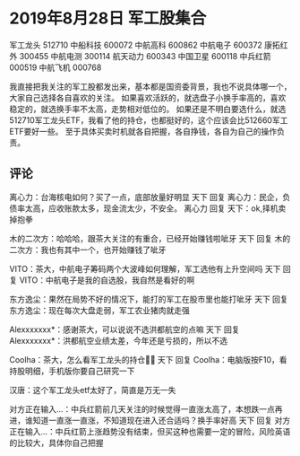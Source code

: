 # 2019年8月28日 军工股集合
[url]: (https://t.zsxq.com/iAAeu76)

军工龙头 512710
中船科技 600072
中航高科 600862
中航电子 600372
康拓红外 300455
中航电测 300114
航天动力 600343
中国卫星 600118
中兵红箭 000519
中航飞机 000768

我直接把我关注的军工股都发出来，基本都是国资委背景，我也不说具体哪一个，大家自己选择各自喜欢的关注。
如果喜欢活跃的，就选盘子小换手率高的，喜欢稳定的，就选换手率不太高，走势相对低位的。
如果还是不明白要选什么，就选512710军工龙头ETF，我看了他的持仓，也都挺好的，这个应该会比512660军工ETF要好一些。
至于具体买卖时机就各自把握，各自挣钱，各自为自己的操作负责。

## 评论
离心力：台海核电如何？买了一点，底部放量好明显
天下 回复 离心力：民企，负债率太高，应收账款太多，现金流太少，不安全。
离心力 回复 天下：ok,择机卖掉抱拳

木的二次方：哈哈哈，跟茶大关注的有重合，已经开始赚钱啦呲牙
天下 回复 木的二次方：我也有其中一个，也开始赚钱了呲牙

VITO：茶大，中航电子筹码两个大波峰如何理解，军工选他有上升空间吗
天下 回复 VITO：中航电子是我的自选股，我自然是看好的啊

东方逸尘：果然在局势不好的情况下，能打的军工在股市里也能打呲牙
天下 回复 东方逸尘：现在每次大盘走弱，军工农业猪肉就走强

Alexxxxxxx*：感谢茶大，可以说说不选洪都航空的点嘛
天下 回复 Alexxxxxxx*：洪都航空业绩太差，今年还是亏损的，所以不选

Coolha：茶大，怎么看军工龙头的持仓🙋‍♂️
天下 回复 Coolha：电脑版按F10，看持股明细，手机版你要自己研究一下

汉唐：这个军工龙头etf太好了，简直是万无一失

对方正在输入...：中兵红箭前几天关注的时候觉得一直涨太高了，本想跌一点再进，谁知道一直涨一直涨，不知道现在进入还合适吗？换手率好高
天下 回复 对方正在输入...：中兵红箭上涨趋势没有结束，但买这种也需要一定的冒险，风险英语的比较大，具体你自己把握

